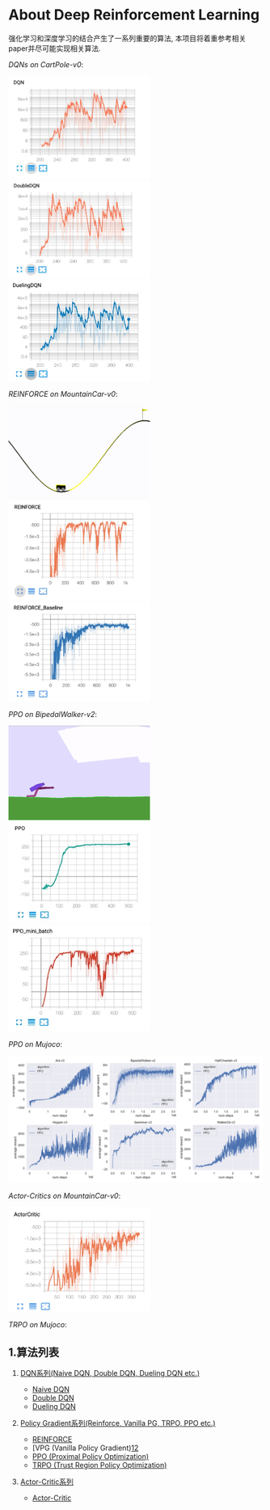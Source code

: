 # About Deep Reinforcement Learning
强化学习和深度学习的结合产生了一系列重要的算法, 本项目将着重参考相关paper并尽可能实现相关算法.

*DQNs on CartPole-v0*:

<p float="left">
    <img src="DQN/images/DQN.png" width="280"/>
    <img src="DQN/images/DDQN.png" width="280"/>
    <img src="DQN/images/DuelingDQN.png" width="280"/>
</p>

*REINFORCE on MountainCar-v0*:

<p float="left">
    <img src="PolicyGradient/images/reinforce-mountaincar.gif" width="280"/>
    <img src="PolicyGradient/images/Reinforce%20MountainCar-v0.png" width="280"/>
    <img src="PolicyGradient/images/Reinforce%20with%20Baseline%20MountainCar-v0.png" width="280"/>
</p>

*PPO on BipedalWalker-v2*:

<p float="left">
    <img src="PolicyGradient/images/ppo-bipedalWalker-v2.gif" width="280"/>
    <img src="PolicyGradient/images/PPO%20BipedalWalker-v2.png" width="280"/>
    <img src="PolicyGradient/images/PPO-mini_batch%20BipedalWalker-v2.png" width="280">
</p>

*PPO on Mujoco*:

![16]

*Actor-Critics on MountainCar-v0*:

<p float="left">
    <img src="ActorCritic/imgs/Actor-Critic.png" width="280"/>
</p>

*TRPO on Mujoco*:


## 1.算法列表
1. [DQN系列(Naive DQN, Double DQN, Dueling DQN etc.)][1]
    - [Naive DQN][2]
    - [Double DQN][3]
    - [Dueling DQN][4]
    
2. [Policy Gradient系列(Reinforce, Vanilla PG, TRPO, PPO etc.)][8]
    - [REINFORCE][10]
    - [VPG (Vanilla Policy Gradient)[12]
    - [PPO (Proximal Policy Optimization)][15]
    - [TRPO (Trust Region Policy Optimization)][17]

3. [Actor-Critic系列][13]
    - [Actor-Critic][14]

[1]: DQN
[2]: DQN/NaiveDQN.py
[3]: DQN/DoubleDQN.py
[4]: DQN/DuelingDQN.py
[5]: DQN/images/DQN.png
[6]: DQN/images/DDQN.png
[7]: DQN/images/DuelingDQN.png
[8]: PolicyGradient
[9]: PolicyGradient/images/Reinforce%20MountainCar-v0.png
[10]: PolicyGradient/REINFORCE/REINFORCE.py
[11]: PolicyGradient/images/reinforce-mountaincar.gif
[12]: PolicyGradient/VPG
[13]: ActorCritic
[14]: ActorCritic/Actor_Critic.py
[15]: PolicyGradient/PPO
[16]: PolicyGradient/images/ppo_bench.png
[17]: PolicyGradient/TRPO
